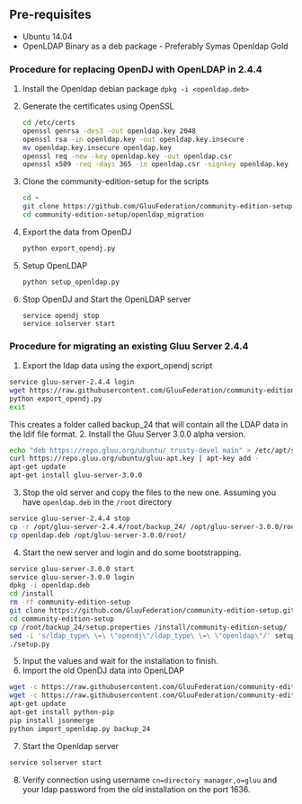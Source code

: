 ## Pre-requisites
- Ubuntu 14.04
- OpenLDAP Binary as a deb package - Preferably Symas Openldap Gold 

### Procedure for replacing OpenDJ with OpenLDAP in 2.4.4
1. Install the Openldap debian package  `dpkg -i <openldap.deb>`
2. Generate the certificates using OpenSSL

    ```bash
    cd /etc/certs
    openssl genrsa -des3 -out openldap.key 2048
    openssl rsa -in openldap.key -out openldap.key.insecure
    mv openldap.key.insecure openldap.key
    openssl req -new -key openldap.key -out openldap.csr
    openssl x509 -req -days 365 -in openldap.csr -signkey openldap.key -out openldap.crt
    ```

3. Clone the community-edition-setup for the scripts

    ```bash
    cd ~
    git clone https://github.com/GluuFederation/community-edition-setup.git
    cd community-edition-setup/openldap_migration
    ```

4. Export the data from OpenDJ

    ```bash
    python export_opendj.py
    ```

5. Setup OpenLDAP

    ```bash
    python setup_openldap.py
    ```

4. Stop OpenDJ and  Start the OpenLDAP server

    ```
    service opendj stop
    service solserver start
    ```


### Procedure for migrating an existing Gluu Server 2.4.4
1. Export the ldap data using the export\_opendj script

  ```bash
  service gluu-server-2.4.4 login
  wget https://raw.githubusercontent.com/GluuFederation/community-edition-setup/master/openldap_migration/export_opendj.py
  python export_opendj.py
  exit
  ```
  
  This creates a folder called backup\_24 that will contain all the LDAP data in the ldif file format.
2. Install the Gluu Server 3.0.0 alpha version.

  ```bash
  echo "deb https://repo.gluu.org/ubuntu/ trusty-devel main" > /etc/apt/sources.list.d/gluu-repo.list
  curl https://repo.gluu.org/ubuntu/gluu-apt.key | apt-key add -
  apt-get update
  apt-get install gluu-server-3.0.0
  ```
  
3. Stop the old server and copy the files to the new one. Assuming you have `openldap.deb` in the `/root` directory

  ```bash
  service gluu-server-2.4.4 stop
  cp -r /opt/gluu-server-2.4.4/root/backup_24/ /opt/gluu-server-3.0.0/root/
  cp openldap.deb /opt/gluu-server-3.0.0/root/
  ```
  
4. Start the new server and login and do some bootstrapping.

  ```bash
  service gluu-server-3.0.0 start
  service gluu-server-3.0.0 login
  dpkg -i openldap.deb
  cd /install
  rm -rf community-edition-setup
  git clone https://github.com/GluuFederation/community-edition-setup.git
  cd community-edition-setup
  cp /root/backup_24/setup.properties /install/community-edition-setup/
  sed -i 's/ldap_type\ \=\ \"opendj\"/ldap_type\ \=\ \"openldap\"/' setup.py
  ./setup.py
  ```
  
5. Input the values and wait for the installation to finish.
6. Import the old OpenDJ data into OpenLDAP

  ```bash
  wget -c https://raw.githubusercontent.com/GluuFederation/community-edition-setup/master/openldap_migration/import_openldap.py
  wget -c https://raw.githubusercontent.com/GluuFederation/community-edition-setup/master/ldif.py
  apt-get update
  apt-get install python-pip
  pip install jsonmerge
  python import_openldap.py backup_24
  ```
  
7. Start the Openldap server

  ```bash
  service solserver start
  ```
  
8. Verify connection using username `cn=directory manager,o=gluu` and your ldap password from the old installation on the port 1636.
